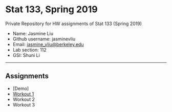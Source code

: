 # Stat 133, Spring 2019

Private Repository for HW assignments of Stat 133 (Spring 2019)

- Name: Jasmine Liu
- Github username: jasminevliu
- Email: jasmine_vliu@berkeley.edu
- Lab section: 112
- GSI: Shuni Li

-----

## Assignments

- [Demo]
- [Workout 1](workout1)
- Workout 2
- Workout 3
